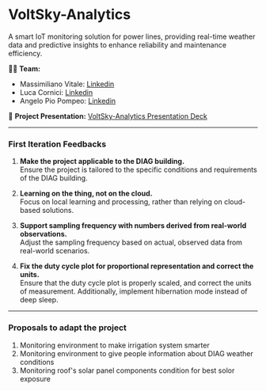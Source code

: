 # VoltSky-Analytics  
A smart IoT monitoring solution for power lines, providing real-time weather data and predictive insights to enhance reliability and maintenance efficiency.  

👨‍💻 **Team:**  
- Massimiliano Vitale: [Linkedin](https://www.linkedin.com/in/massimiliano-vitale/)
- Luca Cornici: [Linkedin](https://www.linkedin.com/in/luca-cornici-a31a822b9/)  
- Angelo Pio Pompeo: [Linkedin](https://it.linkedin.com/in/angelo-pio-pompeo-6a2960225)

📑 **Project Presentation:** [VoltSky-Analytics Presentation Deck](https://www.canva.com/design/DAGiGgqm3vg/dWG1Gl8j_IxVZVRmSFhmMA/view?utm_content=DAGiGgqm3vg&utm_campaign=designshare&utm_medium=link2&utm_source=uniquelinks&utlId=ha00e9f673b)  

---
### First Iteration Feedbacks

1. **Make the project applicable to the DIAG building.**  
   Ensure the project is tailored to the specific conditions and requirements of the DIAG building.

2. **Learning on the thing, not on the cloud.**  
   Focus on local learning and processing, rather than relying on cloud-based solutions.

3. **Support sampling frequency with numbers derived from real-world observations.**  
   Adjust the sampling frequency based on actual, observed data from real-world scenarios.

4. **Fix the duty cycle plot for proportional representation and correct the units.**  
   Ensure that the duty cycle plot is properly scaled, and correct the units of measurement. Additionally, implement hibernation mode instead of deep sleep.

---
### Proposals to adapt the project

1. Monitoring environment to make irrigation system smarter
2. Monitoring environment to give people information about DIAG weather conditions
3. Monitoring roof's solar panel components condition for best solor exposure
